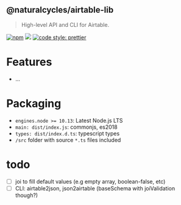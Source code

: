 ## @naturalcycles/airtable-lib

> High-level API and CLI for Airtable.

[![npm](https://img.shields.io/npm/v/@naturalcycles/airtable-lib/latest.svg)](https://www.npmjs.com/package/@naturalcycles/airtable-lib)
[![](https://circleci.com/gh/NaturalCycles/airtable-lib.svg?style=shield&circle-token=123)](https://circleci.com/gh/NaturalCycles/airtable-lib)
[![code style: prettier](https://img.shields.io/badge/code_style-prettier-ff69b4.svg?style=flat-square)](https://github.com/prettier/prettier)

# Features

- ...

# Packaging

- `engines.node >= 10.13`: Latest Node.js LTS
- `main: dist/index.js`: commonjs, es2018
- `types: dist/index.d.ts`: typescript types
- `/src` folder with source `*.ts` files included

# todo

- [ ] joi to fill default values (e.g empty array, boolean-false, etc)
- [ ] CLI: airtable2json, json2airtable (baseSchema with joiValidation though?)
